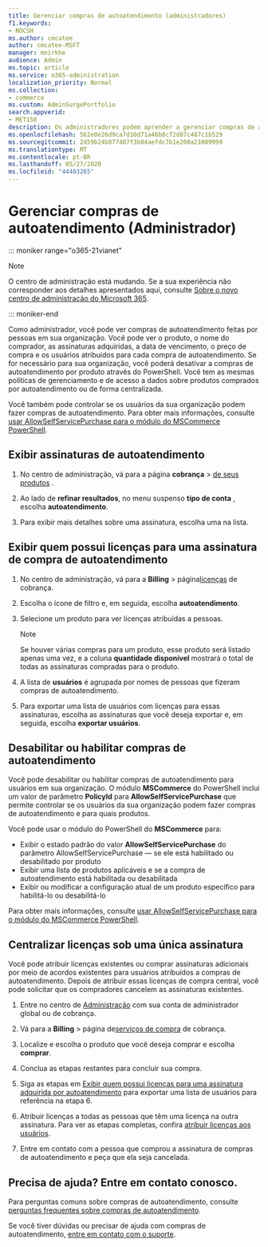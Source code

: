```yaml
---
title: Gerenciar compras de autoatendimento (administradores)
f1.keywords:
- NOCSH
ms.author: cmcatee
author: cmcatee-MSFT
manager: mnirkhe
audience: Admin
ms.topic: article
ms.service: o365-administration
localization_priority: Normal
ms.collection:
- commerce
ms.custom: AdminSurgePortfolio
search.appverid:
- MET150
description: Os administradores podem aprender a gerenciar compras de autoatendimento feitas por usuários em sua organização.
ms.openlocfilehash: 562e0e26d9ca7d10d71a46b8cf2d87c487c1b529
ms.sourcegitcommit: 2d59b24b877487f3b84aefdc7b1e200a21009999
ms.translationtype: MT
ms.contentlocale: pt-BR
ms.lasthandoff: 05/27/2020
ms.locfileid: "44403265"
---
```

# <a name="manage-self-service-purchases-admin"></a>Gerenciar compras de autoatendimento (Administrador)

::: moniker range="o365-21vianet"

> [!NOTE]
> O centro de administração está mudando. Se a sua experiência não corresponder aos detalhes apresentados aqui, consulte [Sobre o novo centro de administração do Microsoft 365](https://docs.microsoft.com/microsoft-365/admin/microsoft-365-admin-center-preview?view=o365-21vianet).

::: moniker-end

Como administrador, você pode ver compras de autoatendimento feitas por pessoas em sua organização. Você pode ver o produto, o nome do comprador, as assinaturas adquiridas, a data de vencimento, o preço de compra e os usuários atribuídos para cada compra de autoatendimento. Se for necessário para sua organização, você poderá desativar a compras de autoatendimento por produto através do PowerShell. Você tem as mesmas políticas de gerenciamento e de acesso a dados sobre produtos comprados por autoatendimento ou de forma centralizada.

Você também pode controlar se os usuários da sua organização podem fazer compras de autoatendimento. Para obter mais informações, consulte [usar AllowSelfServicePurchase para o módulo do MSCommerce PowerShell](allowselfservicepurchase-powershell.md).

## <a name="view-self-service-subscriptions"></a>Exibir assinaturas de autoatendimento

1. No centro de administração, vá para a página **cobrança**  >  <a href="https://go.microsoft.com/fwlink/p/?linkid=842054" target="_blank">de seus produtos</a> .

2. Ao lado de **refinar resultados**, no menu suspenso **tipo de conta** , escolha **autoatendimento**.

3. Para exibir mais detalhes sobre uma assinatura, escolha uma na lista.

## <a name="view-who-has-licenses-for-a-self-service-purchase-subscription"></a>Exibir quem possui licenças para uma assinatura de compra de autoatendimento

1. No centro de administração, vá para a **Billing**  >  página<a href="https://go.microsoft.com/fwlink/p/?linkid=842264" target="_blank">licenças</a> de cobrança.

2. Escolha o ícone de filtro e, em seguida, escolha **autoatendimento**.

3. Selecione um produto para ver licenças atribuídas a pessoas.

    > [!NOTE]
    > Se houver várias compras para um produto, esse produto será listado apenas uma vez, e a coluna **quantidade disponível** mostrará o total de todas as assinaturas compradas para o produto.

4. A lista de **usuários** é agrupada por nomes de pessoas que fizeram compras de autoatendimento.

5. Para exportar uma lista de usuários com licenças para essas assinaturas, escolha as assinaturas que você deseja exportar e, em seguida, escolha **exportar usuários**.

## <a name="disable-or-enable-self-service-purchases"></a>Desabilitar ou habilitar compras de autoatendimento

Você pode desabilitar ou habilitar compras de autoatendimento para usuários em sua organização. O módulo **MSCommerce** do PowerShell inclui um valor de parâmetro **PolicyId** para **AllowSelfServicePurchase** que permite controlar se os usuários da sua organização podem fazer compras de autoatendimento e para quais produtos.

Você pode usar o módulo do PowerShell do **MSCommerce** para:

- Exibir o estado padrão do valor **AllowSelfServicePurchase** do parâmetro AllowSelfServicePurchase &mdash; se ele está habilitado ou desabilitado por produto
- Exibir uma lista de produtos aplicáveis e se a compra de autoatendimento está habilitada ou desabilitada
- Exibir ou modificar a configuração atual de um produto específico para habilitá-lo ou desabilitá-lo

Para obter mais informações, consulte [usar AllowSelfServicePurchase para o módulo do MSCommerce PowerShell](allowselfservicepurchase-powershell.md).

## <a name="centralize-licenses-under-a-single-subscription"></a>Centralizar licenças sob uma única assinatura

Você pode atribuir licenças existentes ou comprar assinaturas adicionais por meio de acordos existentes para usuários atribuídos a compras de autoatendimento. Depois de atribuir essas licenças de compra central, você pode solicitar que os compradores cancelem as assinaturas existentes.

1. Entre no centro de <a href="https://go.microsoft.com/fwlink/p/?linkid=2024339" target="_blank">Administração</a> com sua conta de administrador global ou de cobrança.

2. Vá para a **Billing**  >  página de<a href="https://go.microsoft.com/fwlink/p/?linkid=868433" target="_blank">serviços de compra</a> de cobrança.

3. Localize e escolha o produto que você deseja comprar e escolha **comprar**.

4. Conclua as etapas restantes para concluir sua compra.

5. Siga as etapas em [Exibir quem possui licenças para uma assinatura adquirida por autoatendimento](#view-who-has-licenses-for-a-self-service-purchase-subscription) para exportar uma lista de usuários para referência na etapa 6.

6. Atribuir licenças a todas as pessoas que têm uma licença na outra assinatura. Para ver as etapas completas, confira [atribuir licenças aos usuários](../../admin/manage/assign-licenses-to-users.md).

7. Entre em contato com a pessoa que comprou a assinatura de compras de autoatendimento e peça que ela seja cancelada.

## <a name="need-help-contact-us"></a>Precisa de ajuda? Entre em contato conosco.

Para perguntas comuns sobre compras de autoatendimento, consulte [perguntas frequentes sobre compras de autoatendimento](self-service-purchase-faq.md).

Se você tiver dúvidas ou precisar de ajuda com compras de autoatendimento, [entre em contato com o suporte](../../admin/contact-support-for-business-products.md).
